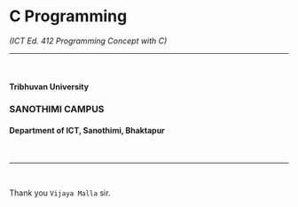 # C Programming
*(ICT Ed. 412 Programming Concept with C)*
<br/>
<hr/>
<br/>

#### Tribhuvan University
### SANOTHIMI CAMPUS
#### Department of ICT, Sanothimi, Bhaktapur

<br/>
<hr/>
<br/>


Thank you ```Vijaya Malla``` sir.
